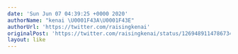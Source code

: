 ```yaml
---
date: 'Sun Jun 07 04:39:25 +0000 2020'
authorName: "kenai \U0001F43A\U0001F43E"
authorUrl: 'https://twitter.com/raisingkenai'
originalPost: 'https://twitter.com/raisingkenai/status/1269489114786734082'
layout: like
---
```

